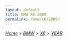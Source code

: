 ```yaml
---
layout: default
title: BMW X6 2009
permalink: /bmw/x6/2009/
---
```

[*Home*](/) > [*BMW*](/bmw/) > [*X6*](/bmw/x6/) > [*YEAR*](/bmw/x6/year/)
